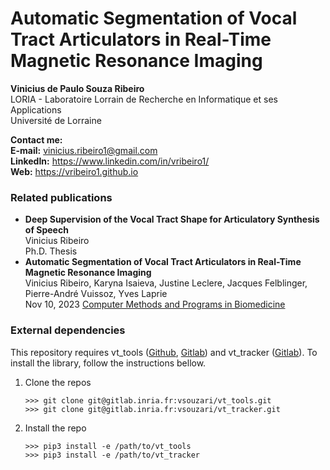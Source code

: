 # Automatic Segmentation of Vocal Tract Articulators in Real-Time Magnetic Resonance Imaging

<b>Vinicius de Paulo Souza Ribeiro</b><br>
LORIA - Laboratoire Lorrain de Recherche en Informatique et ses Applications<br>
Université de Lorraine

<b>Contact me:</b><br>
<b>E-mail:</b> vinicius.ribeiro1@gmail.com<br>
<b>LinkedIn:</b> https://www.linkedin.com/in/vribeiro1/<br>
<b>Web:</b> https://vribeiro1.github.io<br>

### Related publications

<ul>

<li>
<b>Deep Supervision of the Vocal Tract Shape for Articulatory Synthesis of Speech</b><br>
Vinicius Ribeiro<br>
Ph.D. Thesis
</li>

<li>
<b>Automatic Segmentation of Vocal Tract Articulators in Real-Time Magnetic Resonance Imaging</b><br>
Vinicius Ribeiro, Karyna Isaieva, Justine Leclere, Jacques Felblinger, Pierre-André Vuissoz, Yves Laprie<br>
Nov 10, 2023 <a href="https://vribeiro1.github.io/publications#:~:text=Computer%20Methods%20and%20Programs%20in%20Biomedicine">Computer Methods and Programs in Biomedicine</a>
</li>

</ul>

### External dependencies

This repository requires vt_tools (<a href="https://github.com/vribeiro1/vt_tools">Github</a>, <a href="https://gitlab.inria.fr/vsouzari/vt_tools">Gitlab</a>) and vt_tracker (<a href="https://gitlab.inria.fr/vsouzari/vt_tracker">Gitlab</a>). To install the library, follow the instructions bellow.

<ol>

<li>Clone the repos</li>

```
>>> git clone git@gitlab.inria.fr:vsouzari/vt_tools.git
>>> git clone git@gitlab.inria.fr:vsouzari/vt_tracker.git
```

<li>Install the repo</li>

```
>>> pip3 install -e /path/to/vt_tools
>>> pip3 install -e /path/to/vt_tracker
```

</ol>
